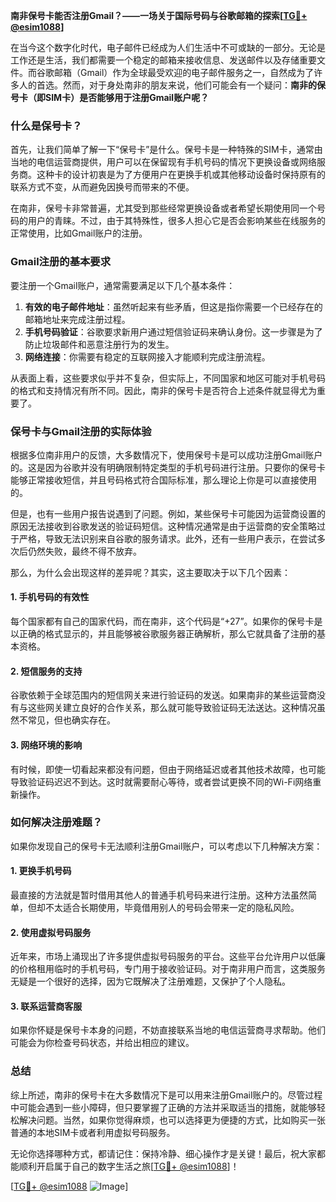**南非保号卡能否注册Gmail？——一场关于国际号码与谷歌邮箱的探索[[TG💪+ @esim1088](https://t.me/s/esim1088)]**

在当今这个数字化时代，电子邮件已经成为人们生活中不可或缺的一部分。无论是工作还是生活，我们都需要一个稳定的邮箱来接收信息、发送邮件以及存储重要文件。而谷歌邮箱（Gmail）作为全球最受欢迎的电子邮件服务之一，自然成为了许多人的首选。然而，对于身处南非的朋友来说，他们可能会有一个疑问：**南非的保号卡（即SIM卡）是否能够用于注册Gmail账户呢？**

### **什么是保号卡？**
首先，让我们简单了解一下“保号卡”是什么。保号卡是一种特殊的SIM卡，通常由当地的电信运营商提供，用户可以在保留现有手机号码的情况下更换设备或网络服务商。这种卡的设计初衷是为了方便用户在更换手机或其他移动设备时保持原有的联系方式不变，从而避免因换号而带来的不便。

在南非，保号卡非常普遍，尤其受到那些经常更换设备或者希望长期使用同一个号码的用户的青睐。不过，由于其特殊性，很多人担心它是否会影响某些在线服务的正常使用，比如Gmail账户的注册。

### **Gmail注册的基本要求**
要注册一个Gmail账户，通常需要满足以下几个基本条件：
1. **有效的电子邮件地址**：虽然听起来有些矛盾，但这是指你需要一个已经存在的邮箱地址来完成注册过程。
2. **手机号码验证**：谷歌要求新用户通过短信验证码来确认身份。这一步骤是为了防止垃圾邮件和恶意注册行为的发生。
3. **网络连接**：你需要有稳定的互联网接入才能顺利完成注册流程。

从表面上看，这些要求似乎并不复杂，但实际上，不同国家和地区可能对手机号码的格式和支持情况有所不同。因此，南非的保号卡是否符合上述条件就显得尤为重要了。

### **保号卡与Gmail注册的实际体验**
根据多位南非用户的反馈，大多数情况下，使用保号卡是可以成功注册Gmail账户的。这是因为谷歌并没有明确限制特定类型的手机号码进行注册。只要你的保号卡能够正常接收短信，并且号码格式符合国际标准，那么理论上你是可以直接使用的。

但是，也有一些用户报告说遇到了问题。例如，某些保号卡可能因为运营商设置的原因无法接收到谷歌发送的验证码短信。这种情况通常是由于运营商的安全策略过于严格，导致无法识别来自谷歌的服务请求。此外，还有一些用户表示，在尝试多次后仍然失败，最终不得不放弃。

那么，为什么会出现这样的差异呢？其实，这主要取决于以下几个因素：

#### **1. 手机号码的有效性**
每个国家都有自己的国家代码，而在南非，这个代码是“+27”。如果你的保号卡是以正确的格式显示的，并且能够被谷歌服务器正确解析，那么它就具备了注册的基本资格。

#### **2. 短信服务的支持**
谷歌依赖于全球范围内的短信网关来进行验证码的发送。如果南非的某些运营商没有与这些网关建立良好的合作关系，那么就可能导致验证码无法送达。这种情况虽然不常见，但也确实存在。

#### **3. 网络环境的影响**
有时候，即使一切看起来都没有问题，但由于网络延迟或者其他技术故障，也可能导致验证码迟迟不到达。这时就需要耐心等待，或者尝试更换不同的Wi-Fi网络重新操作。

### **如何解决注册难题？**
如果你发现自己的保号卡无法顺利注册Gmail账户，可以考虑以下几种解决方案：

#### **1. 更换手机号码**
最直接的方法就是暂时借用其他人的普通手机号码来进行注册。这种方法虽然简单，但却不太适合长期使用，毕竟借用别人的号码会带来一定的隐私风险。

#### **2. 使用虚拟号码服务**
近年来，市场上涌现出了许多提供虚拟号码服务的平台。这些平台允许用户以低廉的价格租用临时的手机号码，专门用于接收验证码。对于南非用户而言，这类服务无疑是一个很好的选择，因为它既解决了注册难题，又保护了个人隐私。

#### **3. 联系运营商客服**
如果你怀疑是保号卡本身的问题，不妨直接联系当地的电信运营商寻求帮助。他们可能会为你检查号码状态，并给出相应的建议。

### **总结**
综上所述，南非的保号卡在大多数情况下是可以用来注册Gmail账户的。尽管过程中可能会遇到一些小障碍，但只要掌握了正确的方法并采取适当的措施，就能够轻松解决问题。当然，如果你觉得麻烦，也可以选择更为便捷的方式，比如购买一张普通的本地SIM卡或者利用虚拟号码服务。

无论你选择哪种方式，都请记住：保持冷静、细心操作才是关键！最后，祝大家都能顺利开启属于自己的数字生活之旅[[TG💪+ @esim1088](https://t.me/s/esim1088)]！

[[TG💪+ @esim1088](https://t.me/s/esim1088) ![Image](https://i.postimg.cc/4NQfJmqS/Snipaste-2025-05-13-00-14-12.png)]